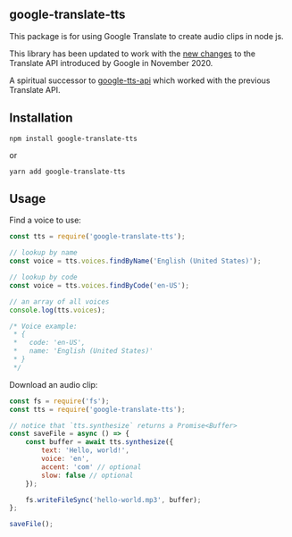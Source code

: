 google-translate-tts
---

This package is for using Google Translate to create audio clips in node js.

This library has been updated to work with the [new
changes](https://github.com/Boudewijn26/gTTS-token/blob/master/docs/november-2020-translate-changes.md)
to the Translate API introduced by Google in November 2020.

A spiritual successor to [google-tts-api](https://github.com/zlargon/google-tts)
which worked with the previous Translate API.

## Installation

```
npm install google-translate-tts
```

or

```
yarn add google-translate-tts
```

## Usage

Find a voice to use:

```js
const tts = require('google-translate-tts');

// lookup by name
const voice = tts.voices.findByName('English (United States)');

// lookup by code
const voice = tts.voices.findByCode('en-US');

// an array of all voices
console.log(tts.voices);

/* Voice example:
 * {
 *   code: 'en-US',
 *   name: 'English (United States)'
 * }
 */
```

Download an audio clip:

```js
const fs = require('fs');
const tts = require('google-translate-tts');

// notice that `tts.synthesize` returns a Promise<Buffer>
const saveFile = async () => {
    const buffer = await tts.synthesize({
        text: 'Hello, world!',
        voice: 'en',
        accent: 'com' // optional
        slow: false // optional
    });

    fs.writeFileSync('hello-world.mp3', buffer);
};

saveFile();
```
